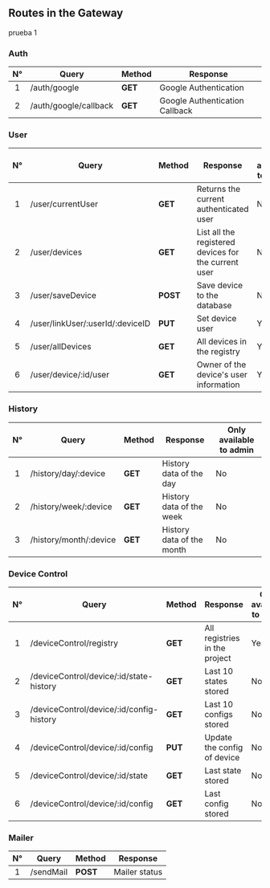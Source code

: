 ## Routes in the Gateway

prueba 1

### Auth

| N°  | Query                 | Method  | Response                       |
| :-: | --------------------- | ------- | ------------------------------ |
|  1  | /auth/google          | **GET** | Google Authentication          |
|  2  | /auth/google/callback | **GET** | Google Authentication Callback |

### User

| N°  | Query                            | Method   | Response                                             | Only available to admin |
| :-: | -------------------------------- | -------- | ---------------------------------------------------- | ----------------------- |
|  1  | /user/currentUser                | **GET**  | Returns the current authenticated user               | No                      |
|  2  | /user/devices                    | **GET**  | List all the registered devices for the current user | No                      |
|  3  | /user/saveDevice                 | **POST** | Save device to the database                          | No                      |
|  4  | /user/linkUser/:userId/:deviceID | **PUT**  | Set device user                                      | Yes                     |
|  5  | /user/allDevices                 | **GET**  | All devices in the registry                          | Yes                     |
|  6  | /user/device/:id/user            | **GET**  | Owner of the device's user information               | Yes                     |

### History

| N°  | Query                  | Method  | Response                  | Only available to admin |
| :-: | ---------------------- | ------- | ------------------------- | ----------------------- |
|  1  | /history/day/:device   | **GET** | History data of the day   | No                      |
|  2  | /history/week/:device  | **GET** | History data of the week  | No                      |
|  3  | /history/month/:device | **GET** | History data of the month | No                      |

### Device Control

| N°  | Query                                    | Method  | Response                      | Only available to admin |
| :-: | ---------------------------------------- | ------- | ----------------------------- | ----------------------- |
|  1  | /deviceControl/registry                  | **GET** | All registries in the project | Yes                     |
|  2  | /deviceControl/device/:id/state-history  | **GET** | Last 10 states stored         | No                      |
|  3  | /deviceControl/device/:id/config-history | **GET** | Last 10 configs stored        | No                      |
|  4  | /deviceControl/device/:id/config         | **PUT** | Update the config of device   | No                      |
|  5  | /deviceControl/device/:id/state          | **GET** | Last state stored             | No                      |
|  6  | /deviceControl/device/:id/config         | **GET** | Last config stored            | No                      |

### Mailer

| N°  | Query     | Method   | Response      |
| :-: | --------- | -------- | ------------- |
|  1  | /sendMail | **POST** | Mailer status |
